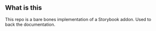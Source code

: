 ## What is this

This repo is a bare bones implementation of a Storybook addon. Used to back the documentation.